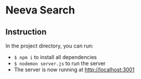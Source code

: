 # Neeva Search

## Instruction

In the project directory, you can run:

- `$ npm i` to install all dependencies 
- `$ nodemon server.js` to run the server
- The server is now running at [http://localhost:3001](http://localhost:3001) 

